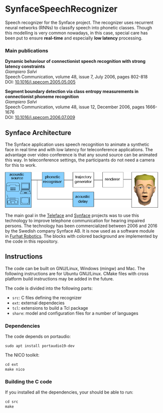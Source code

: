 # SynfaceSpeechRecognizer
Speech recognizer for the Synface project. The recognizer uses recurrent neural networks (RNNs) to classify speech into phonetic classes. Though this modelling is very common nowadays, in this case, special care has been put to ensure **real-time** and especially **low latency** processing.


### Main publications
**Dynamic behaviour of connectionist speech recognition with strong latency constraints**  
*Giampiero Salvi*  
Speech Communication, volume 48, issue 7, July 2006, pages 802-818  
DOI: [10.1016/j.specom.2005.05.005](https://doi.org/10.1016/j.specom.2005.05.005)

**Segment boundary detection via class entropy measurements in connectionist phoneme recognition**  
*Giampiero Salvi*  
Speech Communication, volume 48, issue 12, December 2006, pages 1666-1676  
DOI: [10.1016/j.specom.2006.07.009](https://doi.org/10.1016/j.specom.2006.07.009)

## Synface Architecture
The Synface application uses speech recognition to animate a synthetic face in real time and with low latency for teleconference applications. The advantage over video conference is that any sound source can be animated this way. In teleconference settings, the participants do not need a camera for this to work.

![alt text](https://github.com/giampierosalvi/SynfaceSpeechRecognizer/blob/master/doc/synface_architecture.png "Synface Architecture")

The main goal in the [Teleface](http://www.speech.kth.se/teleface/) and [Synface](http://www.speech.kth.se/synface/) projects was to use this technology to improve telephone communication for hearing impaired persons. The technology has been commercialized between 2006 and 2016 by the Swedish company Synface AB. It is now used as a software module in [Furhat Robotics](https://www.furhatrobotics.com/). The blocks with colored background are implemented by the code in this repository.

## Instructions
The code can be built on GNU/Linux, Windows (mingw) and Mac. The following instructions are for Ubuntu GNU/Linux. CMake files with cross platform build instructions may be added in the future.

The code is divided into the following parts:
* `src`: C files defining the recognizer
* `ext`: external dependecies
* `tcl`: extensions to build a Tcl package
* `share`: model and configuration files for a number of languages

### Dependencies
The code depends on portaudio:  
```
sudo apt install portaudio19-dev
```

The NICO toolkit:
```
cd ext
make nico
```

### Building the C code
If you installed all the dependencies, your should be able to run:
```
cd src
make
```
